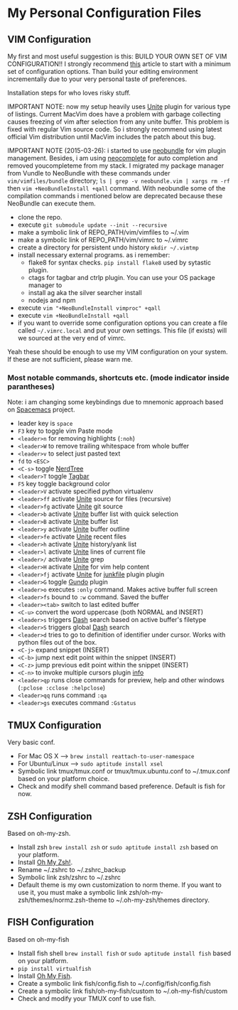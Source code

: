 # My Personal Configuration Files

## VIM Configuration

My first and most useful suggestion is this: BUILD YOUR OWN SET OF VIM
CONFIGURATION!! I strongly recommend
[this](http://mislav.uniqpath.com/2011/12/vim-revisited/) article to start with
a minimum set of configuration options. Than build your editing environment
incrementally due to your very personal taste of preferences.

Installation steps for who loves risky stuff.

IMPORTANT NOTE: now my setup heavily uses
[Unite](https://github.com/Shougo/unite.vim) plugin for various type of
listings. Current MacVim does have a problem with garbage collecting causes
freezing of vim after selection from any unite buffer. This problem is fixed
with regular Vim source code. So i strongly recommend using latest official Vim
distribution until MacVim includes the patch about this bug.

IMPORTANT NOTE (2015-03-26): i started to use
[neobundle](https://github.com/Shougo/neobundle.vim) for vim plugin management.
Besides, i am using [neocomplete](https://github.com/Shougo/neocomplete.vim)
for auto completion and removed youcompleteme from my stack. I migrated my
package manager from Vundle to NeoBundle with these commands under
`vim/vimfiles/bundle` directory; `ls | grep -v neobundle.vim | xargs rm -rf`
then `vim +NeoBundleInstall +qall` command. With neobundle some of the
compilation commands i mentioned below are deprecated because these NeoBundle
can execute them.

- clone the repo.
- execute `git submodule update --init --recursive`
- make a symbolic link of REPO_PATH/vim/vimfiles to ~/.vim
- make a symbolic link of REPO_PATH/vim/vimrc to ~/.vimrc
- create a directory for persistent undo history `mkdir ~/.vimtmp`
- install necessary external programs. as i remember:
    - flake8 for syntax checks. `pip install flake8` used by sytastic plugin.
    - ctags for tagbar and ctrlp plugin. You can use your OS package manager to
    - install ag aka the silver searcher install
    - nodejs and npm
- execute `vim "+NeoBundleInstall vimproc" +qall`
- execute `vim +NeoBundleInstall +qall`
- if you want to override some configuration options you can create a file
  called `~/.vimrc.local` and put your own settings. This file (if exists) will
  we sourced at the very end of vimrc.

Yeah these should be enough to use my VIM configuration on your system. If
these are not sufficient, please warn me.

### Most notable commands, shortcuts etc. (mode indicator inside parantheses)

Note: i am changing some keybindings due to mnemonic approach based on
[Spacemacs](https://github.com/syl20bnr/spacemacs#convenient-and-mnemonic-key-bindings) project.

- leader key is `space`
- `F3` key to toggle vim Paste mode
- `<leader>n` for removing highlights (`:noh`)
- `<leader>W` to remove trailing whitespace from whole buffer
- `<leader>v` to select just pasted text
- `fd` to `<ESC>`
- `<C-s>` toggle [NerdTree](https://github.com/scrooloose/nerdtree)
- `<leader>T` toggle [Tagbar](https://github.com/majutsushi/tagbar)
- `F5` key toggle background color
- `<leader>V` activate specified python virtualenv
- `<leader>ff` activate [Unite](https://github.com/Shougo/unite.vim) source for
  files (recursive)
- `<leader>fg` activate [Unite](https://github.com/Shougo/unite.vim) git source
- `<leader>b` activate [Unite](http://kien.github.io/ctrlp.vim/) buffer list
  with quick selection
- `<leader>B` activate [Unite](https://github.com/Shougo/unite.vim) buffer list
- `<leader>y` activate [Unite](https://github.com/Shougo/unite.vim) buffer
  outline
- `<leader>fe` activate [Unite](https://github.com/Shougo/unite.vim) recent
  files
- `<leader>h` activate [Unite](https://github.com/Shougo/unite.vim)
  history/yank list
- `<leader>l` activate [Unite](https://github.com/Shougo/unite.vim) lines of
  current file
- `<leader>/` activate [Unite](https://github.com/Shougo/unite.vim) grep
- `<leader>H` activate [Unite](https://github.com/Shougo/unite.vim) for vim
  help content
- `<leader>fj` activate [Unite](https://github.com/Shougo/unite.vim) for
  [junkfile](https://github.com/Shougo/junkfile.vim) plugin plugin
- `<leader>G` toggle [Gundo](https://github.com/sjl/gundo.vim) plugin
- `<leader>o` executes `:only` command. Makes active buffer full screen
- `<leader>fs` bound to `:w` command. Saved the buffer
- `<leader><tab>` switch to last edited buffer
- `<C-u>` convert the word uppercase (both NORMAL and INSERT)
- `<leader>s` triggers [Dash](http://kapeli.com/dash) search based on active
  buffer's filetype
- `<leader>S` triggers global [Dash](http://kapeli.com/dash) search
- `<leader>d` tries to go to definition of identifier under cursor. Works with
  python files out of the box.
- `<C-j>` expand snippet (INSERT)
- `<C-b>` jump next edit point within the snippet (INSERT)
- `<C-z>` jump previous edit point within the snippet (INSERT)
- `<C-n>` to invoke multiple cursors plugin
  [info](https://github.com/terryma/vim-multiple-cursors)
- `<leader>qp` runs close commands for preview, help and other windows (`:pclose
  :cclose :helpclose`)
- `<leader>qq` runs command `:qa`
- `<leader>gs` executes command `:Gstatus`

## TMUX Configuration

Very basic conf.
- For Mac OS X --> `brew install reattach-to-user-namespace`
- For Ubuntu/Linux --> `sudo aptitude install xsel`
- Symbolic link tmux/tmux.conf or tmux/tmux.ubuntu.conf to ~/.tmux.conf based
  on your platform choice.
- Check and modify shell command based preference. Default is fish for now.

## ZSH Configuration

Based on oh-my-zsh.
- Install zsh `brew install zsh` or `sudo aptitude install zsh` based on your
  platform.
- Install [Oh My Zsh!](https://github.com/robbyrussell/oh-my-zsh).
- Rename ~/.zshrc to ~/.zshrc_backup
- Symbolic link zsh/zshrc to ~/.zshrc
- Default theme is my own customization to norm theme. If you want to use it,
  you must make a symbolic link zsh/oh-my-zsh/themes/normz.zsh-theme to
  ~/.oh-my-zsh/themes directory.

## FISH Configuration

Based on oh-my-fish
- Install fish shell `brew install fish` or `sudo aptitude install fish` based
  on your platform.
- `pip install virtualfish`
- Install [Oh My Fish](https://github.com/bpinto/oh-my-fish).
- Create a symbolic link fish/config.fish to ~/.config/fish/config.fish
- Create a symbolic link fish/oh-my-fish/custom to ~/.oh-my-fish/custom
- Check and modify your TMUX conf to use fish.
